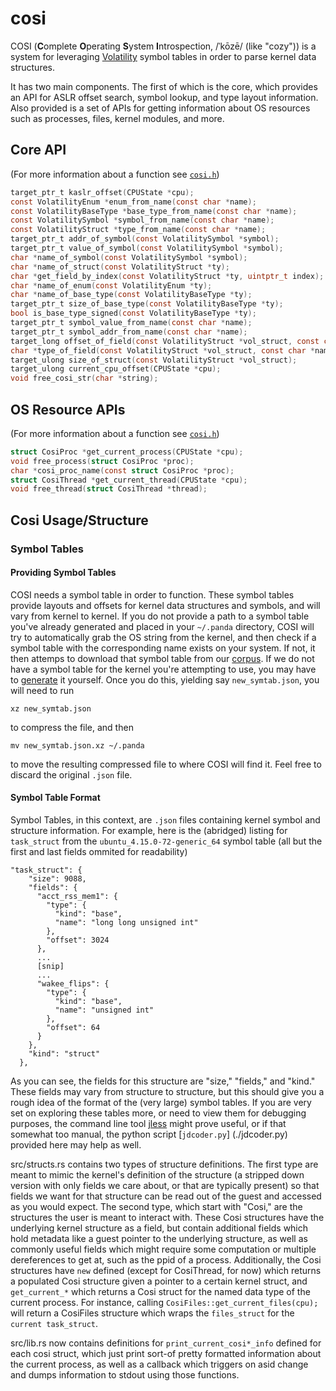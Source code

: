 # cosi

COSI (**C**omplete **O**perating **S**ystem **I**ntrospection, /ˈkōzē/ (like "cozy")) is a system for leveraging [Volatility] symbol tables in order to parse kernel data structures.

It has two main components. The first of which is the core, which provides an API for ASLR offset search, symbol lookup, and type layout information. Also provided is a set of APIs for getting information about OS resources such as processes, files, kernel modules, and more.

[Volatility]: https://github.com/volatilityfoundation/volatility

## Core API

(For more information about a function see [`cosi.h`](./cosi.h))

```c
target_ptr_t kaslr_offset(CPUState *cpu);
const VolatilityEnum *enum_from_name(const char *name);
const VolatilityBaseType *base_type_from_name(const char *name);
const VolatilitySymbol *symbol_from_name(const char *name);
const VolatilityStruct *type_from_name(const char *name);
target_ptr_t addr_of_symbol(const VolatilitySymbol *symbol);
target_ptr_t value_of_symbol(const VolatilitySymbol *symbol);
char *name_of_symbol(const VolatilitySymbol *symbol);
char *name_of_struct(const VolatilityStruct *ty);
char *get_field_by_index(const VolatilityStruct *ty, uintptr_t index);
char *name_of_enum(const VolatilityEnum *ty);
char *name_of_base_type(const VolatilityBaseType *ty);
target_ptr_t size_of_base_type(const VolatilityBaseType *ty);
bool is_base_type_signed(const VolatilityBaseType *ty);
target_ptr_t symbol_value_from_name(const char *name);
target_ptr_t symbol_addr_from_name(const char *name);
target_long offset_of_field(const VolatilityStruct *vol_struct, const char *name);
char *type_of_field(const VolatilityStruct *vol_struct, const char *name);
target_ulong size_of_struct(const VolatilityStruct *vol_struct);
target_ulong current_cpu_offset(CPUState *cpu);
void free_cosi_str(char *string);
```

## OS Resource APIs

(For more information about a function see [`cosi.h`](./cosi.h))

```c
struct CosiProc *get_current_process(CPUState *cpu);
void free_process(struct CosiProc *proc);
char *cosi_proc_name(const struct CosiProc *proc);
struct CosiThread *get_current_thread(CPUState *cpu);
void free_thread(struct CosiThread *thread);
```

## Cosi Usage/Structure

### Symbol Tables
#### Providing Symbol Tables
COSI needs a symbol table in order to function. These symbol tables provide layouts and offsets for kernel data structures and symbols, and will vary from kernel to kernel. If you do not provide a path to a symbol table you've already generated and placed in your `~/.panda` directory, COSI will try to automatically grab the OS string from the kernel, and then check if a symbol table with the corresponding name exists on your system. If not, it then attemps to download that symbol table from our [corpus]. If we do not have a symbol table for the kernel you're attempting to use, you may have to [generate] it yourself. Once you do this, yielding say `new_symtab.json`, you will need to run 

`xz new_symtab.json` 

to compress the file, and then

`mv new_symtab.json.xz ~/.panda`

to move the resulting compressed file to where COSI will find it. Feel free to discard the original `.json` file. 

[corpus]: https://panda.re/volatility3_profiles/
[generate]: https://github.com/volatilityfoundation/volatility3#symbol-tables

#### Symbol Table Format
Symbol Tables, in this context, are `.json` files containing kernel symbol and structure information. For example, here is the (abridged) listing for `task_struct` from the `ubuntu_4.15.0-72-generic_64` symbol table (all but the first and last fields ommited for readability)

```
"task_struct": {
    "size": 9088,
    "fields": {
      "acct_rss_mem1": {
        "type": {
          "kind": "base",
          "name": "long long unsigned int"
        },
        "offset": 3024
      },
      ...
      [snip]
      ...
      "wakee_flips": {
        "type": {
          "kind": "base",
          "name": "unsigned int"
        },
        "offset": 64
      }
    },
    "kind": "struct"
  },
```

As you can see, the fields for this structure are "size," "fields," and "kind." These fields may vary from structure to structure, but this should give you a rough idea of the format of the (very large) symbol tables. If you are very set on exploring these tables more, or need to view them for debugging purposes, the command line tool [jless] might prove useful, or if that somewhat too manual, the python script [`jdcoder.py`] (./jdcoder.py) provided here may help as well.

  [jless]: https://github.com/PaulJuliusMartinez/jless

src/structs.rs contains two types of structure definitions. The first type are meant to mimic the kernel's definition of the structure (a stripped down version with only fields we care about, or that are typically present) so that fields we want for that structure can be read out of the guest and accessed as you would expect. The second type, which start with "Cosi," are the structures the user is meant to interact with. These Cosi structures have the underlying kernel structure as a field, but contain additional fields which hold metadata like a guest pointer to the underlying structure, as well as commonly useful fields which might require some computation or multiple dereferences to get at, such as the ppid of a process. Additionally, the Cosi structures have `new` defined (except for CosiThread, for now) which returns a populated Cosi structure given a pointer to a certain kernel struct, and `get_current_*` which returns a Cosi struct for the named data type of the current process. For instance, calling `CosiFiles::get_current_files(cpu);` will return a CosiFiles structure which wraps the `files_struct` for the `current task_struct`.

src/lib.rs now contains definitions for `print_current_cosi*_info` defined for each cosi struct, which just print sort-of pretty formatted information about the current process, as well as a callback which triggers on asid change and dumps information to stdout using those functions.

